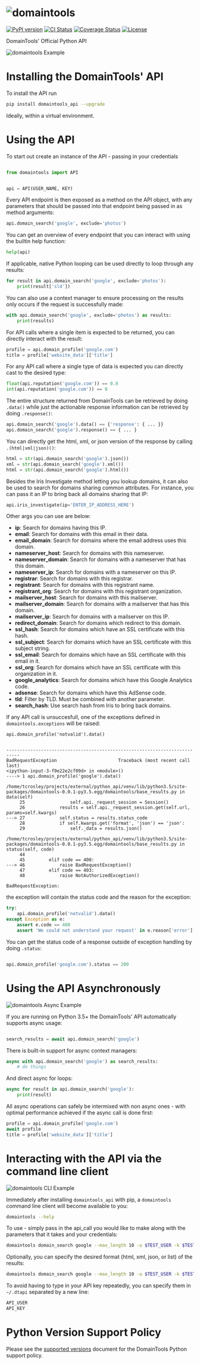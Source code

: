 ![domaintools](https://github.com/DomainTools/python_api/raw/master/artwork/logo.png)
===================

[![PyPI version](https://badge.fury.io/py/domaintools_api.svg)](http://badge.fury.io/py/domaintools_api)
[![CI Status](https://github.com/domaintools/python_api/workflows/Tests/badge.svg)](https://github.com/domaintools/python_api/actions)
[![Coverage Status](https://coveralls.io/repos/github/DomainTools/python_api/badge.svg?branch=master)](https://coveralls.io/github/DomainTools/python_api?branch=master)
[![License](https://img.shields.io/github/license/mashape/apistatus.svg)](https://pypi.python.org/pypi/domaintools_api/)

DomainTools' Official Python API

![domaintools Example](https://github.com/DomainTools/python_api/raw/master/artwork/example.gif)


Installing the DomainTools' API
===================

To install the API run

```bash
pip install domaintools_api --upgrade
```

Ideally, within a virtual environment.


Using the API
===================

To start out create an instance of the API - passing in your credentials

```python

from domaintools import API


api = API(USER_NAME, KEY)
```

Every API endpoint is then exposed as a method on the API object, with any parameters that should be passed into that endpoint
being passed in as method arguments:

```python
api.domain_search('google', exclude='photos')
```

You can get an overview of every endpoint that you can interact with using the builtin help function:

```python
help(api)
```

If applicable, native Python looping can be used directly to loop through any results:

```python
for result in api.domain_search('google', exclude='photos'):
    print(result['sld'])
```

You can also use a context manager to ensure processing on the results only occurs if the request is successfully made:

```python
with api.domain_search('google', exclude='photos') as results:
    print(results)
```

For API calls where a single item is expected to be returned, you can directly interact with the result:

```python
profile = api.domain_profile('google.com')
title = profile['website_data']['title']
```


For any API call where a single type of data is expected you can directly cast to the desired type:

```python
float(api.reputation('google.com')) == 0.0
int(api.reputation('google.com')) == 0
```

The entire structure returned from DomainTools can be retrieved by doing `.data()` while just the actionable response information
can be retrieved by doing `.response()`:

```python
api.domain_search('google').data() == {'response': { ... }}
api.domain_search('google').response() == { ... }
```

You can directly get the html, xml, or json version of the response by calling `.(html|xml|json)()`:
```python
html = str(api.domain_search('google').json())
xml = str(api.domain_search('google').xml())
html = str(api.domain_search('google').html())
```

Besides the Iris Investigate method letting you lookup domains, it can also be used to search for domains sharing common attributes. For instance, you can pass it an IP to bring back all domains sharing that IP:

```python
api.iris_investigate(ip='ENTER_IP_ADDRESS_HERE')
```

Other args you can use are below:
- **ip**: Search for domains having this IP.
- **email**: Search for domains with this email in their data.
- **email_domain**: Search for domains where the email address uses this domain.
- **nameserver_host**: Search for domains with this nameserver.
- **nameserver_domain**: Search for domains with a nameserver that has this domain.
- **nameserver_ip**: Search for domains with a nameserver on this IP.
- **registrar**: Search for domains with this registrar.
- **registrant**: Search for domains with this registrant name.
- **registrant_org**: Search for domains with this registrant organization.
- **mailserver_host**: Search for domains with this mailserver.
- **mailserver_domain**: Search for domains with a mailserver that has this domain.
- **mailserver_ip**: Search for domains with a mailserver on this IP.
- **redirect_domain**: Search for domains which redirect to this domain.
- **ssl_hash**: Search for domains which have an SSL certificate with this hash.
- **ssl_subject**: Search for domains which have an SSL certificate with this subject string.
- **ssl_email**: Search for domains which have an SSL certificate with this email in it.
- **ssl_org**: Search for domains which have an SSL certificate with this organization in it.
- **google_analytics**: Search for domains which have this Google Analytics code.
- **adsense**: Search for domains which have this AdSense code.
- **tld**: Filter by TLD. Must be combined with another parameter.
- **search_hash**: Use search hash from Iris to bring back domains.

If any API call is unsuccesfull, one of the exceptions defined in `domaintools.exceptions` will be raised:

```python-traceback
api.domain_profile('notvalid').data()


---------------------------------------------------------------------------
BadRequestException                       Traceback (most recent call last)
<ipython-input-3-f9e22e2cf09d> in <module>()
----> 1 api.domain_profile('google').data()

/home/tcrosley/projects/external/python_api/venv/lib/python3.5/site-packages/domaintools-0.0.1-py3.5.egg/domaintools/base_results.py in data(self)
     25                 self.api._request_session = Session()
     26             results = self.api._request_session.get(self.url, params=self.kwargs)
---> 27             self.status = results.status_code
     28             if self.kwargs.get('format', 'json') == 'json':
     29                 self._data = results.json()

/home/tcrosley/projects/external/python_api/venv/lib/python3.5/site-packages/domaintools-0.0.1-py3.5.egg/domaintools/base_results.py in status(self, code)
     44
     45         elif code == 400:
---> 46             raise BadRequestException()
     47         elif code == 403:
     48             raise NotAuthorizedException()

BadRequestException:

```

the exception will contain the status code and the reason for the exception:

```python
try:
    api.domain_profile('notvalid').data()
except Exception as e:
    assert e.code == 400
    assert 'We could not understand your request' in e.reason['error']['message']
```

You can get the status code of a response outside of exception handling by doing `.status`:

```python

api.domain_profile('google.com').status == 200
```

Using the API Asynchronously
===================

![domaintools Async Example](https://github.com/DomainTools/python_api/raw/master/artwork/example_async.gif)

If you are running on Python 3.5+ the DomainTools' API automatically supports async usage:

```python

search_results = await api.domain_search('google')
```

There is built-in support for async context managers:

```python
async with api.domain_search('google') as search_results:
    # do things
```

And direct async for loops:

```python
async for result in api.domain_search('google'):
    print(result)
```

All async operations can safely be intermixed with non async ones - with optimal performance achieved if the async call is done first:
```python
profile = api.domain_profile('google.com')
await profile
title = profile['website_data']['title']
```

Interacting with the API via the command line client
===================

![domaintools CLI Example](https://github.com/DomainTools/python_api/raw/master/artwork/example_cli.gif)

Immediately after installing `domaintools_api` with pip, a `domaintools` command line client will become available to you:

```bash
domaintools --help
```

To use - simply pass in the api_call you would like to make along with the parameters that it takes and your credentials:

```bash
domaintools domain_search google --max_length 10 -u $TEST_USER -k $TEST_KEY
```

Optionally, you can specify the desired format (html, xml, json, or list) of the results:

```bash
domaintools domain_search google --max_length 10 -u $TEST_USER -k $TEST_KEY -f html
```

To avoid having to type in your API key repeatedly, you can specify them in `~/.dtapi` separated by a new line:

```bash
API_USER
API_KEY
```

Python Version Support Policy
===================

Please see the [supported versions](https://github.com/DomainTools/python_api/raw/master/PYTHON_SUPPORT.md) document 
for the DomainTools Python support policy.
